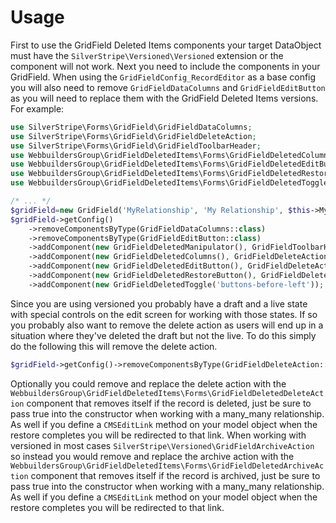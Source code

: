 Usage
========================
First to use the GridField Deleted Items components your target DataObject must have the ``SilverStripe\Versioned\Versioned`` extension or the component will not work. Next you need to include the components in your GridField. When using the ``GridFieldConfig_RecordEditor`` as a base config you will also need to remove ``GridFieldDataColumns`` and ``GridFieldEditButton`` as you will need to replace them with the GridField Deleted Items versions. For example:

```php
use SilverStripe\Forms\GridField\GridFieldDataColumns;
use SilverStripe\Forms\GridField\GridFieldDeleteAction;
use SilverStripe\Forms\GridField\GridFieldToolbarHeader;
use WebbuildersGroup\GridFieldDeletedItems\Forms\GridFieldDeletedColumns;
use WebbuildersGroup\GridFieldDeletedItems\Forms\GridFieldDeletedEditButton;
use WebbuildersGroup\GridFieldDeletedItems\Forms\GridFieldDeletedRestoreButton;
use WebbuildersGroup\GridFieldDeletedItems\Forms\GridFieldDeletedToggle;

/* ... */
$gridField=new GridField('MyRelationship', 'My Relationship', $this->MyRelationship(), GridFieldConfig_RecordEditor::create(10));
$gridField->getConfig()
    ->removeComponentsByType(GridFieldDataColumns::class)
    ->removeComponentsByType(GridFieldEditButton::class)
    ->addComponent(new GridFieldDeletedManipulator(), GridFieldToolbarHeader::class)
    ->addComponent(new GridFieldDeletedColumns(), GridFieldDeleteAction::class)
    ->addComponent(new GridFieldDeletedEditButton(), GridFieldDeleteAction::class)
    ->addComponent(new GridFieldDeletedRestoreButton(), GridFieldDeleteAction::class)
    ->addComponent(new GridFieldDeletedToggle('buttons-before-left'));
```
Since you are using versioned you probably have a draft and a live state with special controls on the edit screen for working with those states. If so you probably also want to remove the delete action as users will end up in a situation where they've deleted the draft but not the live. To do this simply do the following this will remove the delete action.

```php
$gridField->getConfig()->removeComponentsByType(GridFieldDeleteAction::class);
```

Optionally you could remove and replace the delete action with the ``WebbuildersGroup\GridFieldDeletedItems\Forms\GridFieldDeletedDeleteAction`` component that removes itself if the record is deleted, just be sure to pass true into the constructor when working with a many_many relationship. As well if you define a ``CMSEditLink`` method on your model object when the restore completes you will be redirected to that link. When working with versioned in most cases `SilverStripe\Versioned\GridFieldArchiveAction` so instead you would remove and replace the archive action with the ``WebbuildersGroup\GridFieldDeletedItems\Forms\GridFieldDeletedArchiveAction`` component that removes itself if the record is archived, just be sure to pass true into the constructor when working with a many_many relationship. As well if you define a ``CMSEditLink`` method on your model object when the restore completes you will be redirected to that link.
